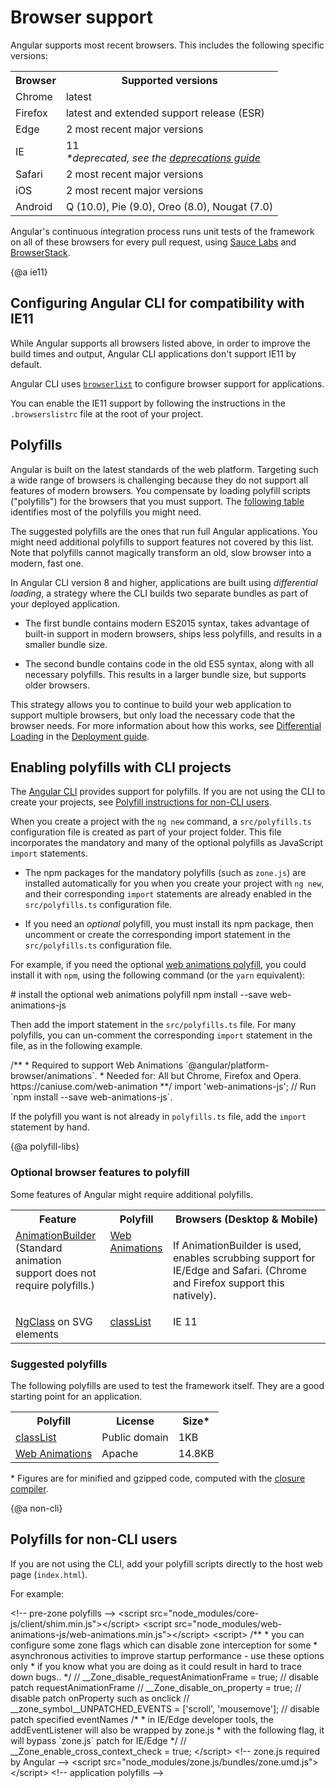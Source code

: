# Browser support

Angular supports most recent browsers. This includes the following specific versions:

<table>
  <tr>
    <th>Browser</th>
    <th>Supported versions</th>
  </tr>
  <tr>
    <td>Chrome</td>
    <td>latest</td>
  </tr>
  <tr>
    <td>Firefox</td>
    <td>latest and extended support release (ESR)</td>
  </tr>
  <tr>
    <td>Edge</td>
    <td>2 most recent major versions</td>
  </tr>
  <tr>
    <td>IE</td>
    <td>
      11<br>
      <em>*deprecated, see the <a href="guide/deprecations#internet-explorer-11">deprecations guide</a></em>
    </td>
  </tr>
  <tr>
    <td>Safari</td>
    <td>2 most recent major versions</td>
  </tr>
  <tr>
    <td>iOS</td>
    <td>2 most recent major versions</td>
  </tr>
  <tr>
    <td>Android</td>
    <td>Q (10.0), Pie (9.0), Oreo (8.0), Nougat (7.0)</td>
  </tr>
</table>


<div class="alert is-helpful">

Angular's continuous integration process runs unit tests of the framework on all of these browsers for every pull request,
using [Sauce Labs](https://saucelabs.com/) and
[BrowserStack](https://www.browserstack.com/).

</div>


{@a ie11}
## Configuring Angular CLI for compatibility with IE11

While Angular supports all browsers listed above, in order to improve the build times and output,  Angular CLI applications don't support IE11 by default.

Angular CLI uses [`browserlist`](https://github.com/browserslist/browserslist) to configure browser support for applications.

You can enable the IE11 support by following the instructions in the `.browserslistrc` file at the root of your project.

## Polyfills

Angular is built on the latest standards of the web platform.
Targeting such a wide range of browsers is challenging because they do not support all features of modern browsers.
You compensate by loading polyfill scripts ("polyfills") for the browsers that you must support.
The [following table](#polyfill-libs) identifies most of the polyfills you might need.

<div class="alert is-important">

The suggested polyfills are the ones that run full Angular applications.
You might need additional polyfills to support features not covered by this list.
Note that polyfills cannot magically transform an old, slow browser into a modern, fast one.

</div>

In Angular CLI version 8 and higher, applications are built using *differential loading*, a strategy where the CLI builds two separate bundles as part of your deployed application.

* The first bundle contains modern ES2015 syntax, takes advantage of built-in support in modern browsers, ships less polyfills, and results in a smaller bundle size.

* The second bundle contains code in the old ES5 syntax, along with all necessary polyfills. This results in a larger bundle size, but supports older browsers.

This strategy allows you to continue to build your web application to support multiple browsers, but only load the necessary code that the browser needs.
For more information about how this works, see [Differential Loading](guide/deployment#differential-loading) in the [Deployment guide](guide/deployment).

## Enabling polyfills with CLI projects

The [Angular CLI](cli) provides support for polyfills.
If you are not using the CLI to create your projects, see [Polyfill instructions for non-CLI users](#non-cli).

When you create a project with the `ng new` command, a `src/polyfills.ts` configuration file is created as part of your project folder.
This file incorporates the mandatory and many of the optional polyfills as JavaScript `import` statements.

* The npm packages for the mandatory polyfills (such as `zone.js`) are installed automatically for you when you create your project with `ng new`, and their corresponding `import` statements are already enabled in the `src/polyfills.ts` configuration file.

* If you need an _optional_ polyfill, you must install its npm package, then uncomment or create the corresponding import statement in the `src/polyfills.ts` configuration file.

For example, if you need the optional [web animations polyfill](https://caniuse.com/web-animation), you could install it with `npm`, using the following command (or the `yarn` equivalent):

<code-example language="sh">
  # install the optional web animations polyfill
  npm install --save web-animations-js
</code-example>

Then add the import statement in the `src/polyfills.ts` file.
For many polyfills, you can un-comment the corresponding `import` statement in the file, as in the following example.

<code-example header="src/polyfills.ts">
  /**
  * Required to support Web Animations `@angular/platform-browser/animations`.
  * Needed for: All but Chrome, Firefox and Opera. https://caniuse.com/web-animation
  **/
  import 'web-animations-js';  // Run `npm install --save web-animations-js`.
</code-example>

If the polyfill you want is not already in `polyfills.ts` file, add the `import` statement by hand.


{@a polyfill-libs}

### Optional browser features to polyfill

Some features of Angular might require additional polyfills.

<table>
  <tr style="vertical-align: top">
    <th>Feature</th>
    <th>Polyfill</th>
    <th style="width: 50%">Browsers (Desktop & Mobile)</th>
  </tr>
  <tr style="vertical-align: top">
    <td>
      <a href="api/animations/AnimationBuilder">AnimationBuilder</a>
      (Standard animation support does not require polyfills.)
    </td>
    <td>
      <a href="guide/browser-support#web-animations">Web Animations</a>
    </td>
    <td>
      <p>If AnimationBuilder is used, enables scrubbing
      support for IE/Edge and Safari.
      (Chrome and Firefox support this natively).</p>
    </td>
  </tr>

  <tr style="vertical-align: top">
    <td>
      <a href="api/common/NgClass">NgClass</a> on SVG elements
    </td>
    <td>
      <a href="guide/browser-support#classlist">classList</a>
    </td>
    <td>
      IE 11
    </td>
  </tr>
</table>

### Suggested polyfills

The following polyfills are used to test the framework itself. They are a good starting point for an application.

<table>
  <tr>
    <th>
      Polyfill
    </th>
    <th>
      License
    </th>
    <th>
      Size*
    </th>
  </tr>
  <tr>
    <td>
      <a id='classlist' href="https://github.com/eligrey/classList.js">classList</a>
    </td>
    <td>
      Public domain
    </td>
    <td>
      1KB
    </td>
  </tr>
  <tr>
    <td>
       <a id='web-animations' href="https://github.com/web-animations/web-animations-js">Web Animations</a>
    </td>
    <td>
      Apache
    </td>
    <td>
      14.8KB
    </td>
  </tr>
</table>


\* Figures are for minified and gzipped code,
computed with the [closure compiler](https://closure-compiler.appspot.com/home).

{@a non-cli}

## Polyfills for non-CLI users

If you are not using the CLI, add your polyfill scripts directly to the host web page (`index.html`).

For example:

<code-example header="src/index.html" language="html">
  &lt;!-- pre-zone polyfills -->
  &lt;script src="node_modules/core-js/client/shim.min.js">&lt;/script>
  &lt;script src="node_modules/web-animations-js/web-animations.min.js">&lt;/script>
  &lt;script>
    /**
     * you can configure some zone flags which can disable zone interception for some
     * asynchronous activities to improve startup performance - use these options only
     * if you know what you are doing as it could result in hard to trace down bugs..
     */
    // __Zone_disable_requestAnimationFrame = true; // disable patch requestAnimationFrame
    // __Zone_disable_on_property = true; // disable patch onProperty such as onclick
    // __zone_symbol__UNPATCHED_EVENTS = ['scroll', 'mousemove']; // disable patch specified eventNames
    /*
     * in IE/Edge developer tools, the addEventListener will also be wrapped by zone.js
     * with the following flag, it will bypass `zone.js` patch for IE/Edge
     */
    // __Zone_enable_cross_context_check = true;
  &lt;/script>
  &lt;!-- zone.js required by Angular -->
  &lt;script src="node_modules/zone.js/bundles/zone.umd.js">&lt;/script>
  &lt;!-- application polyfills -->
</code-example>

